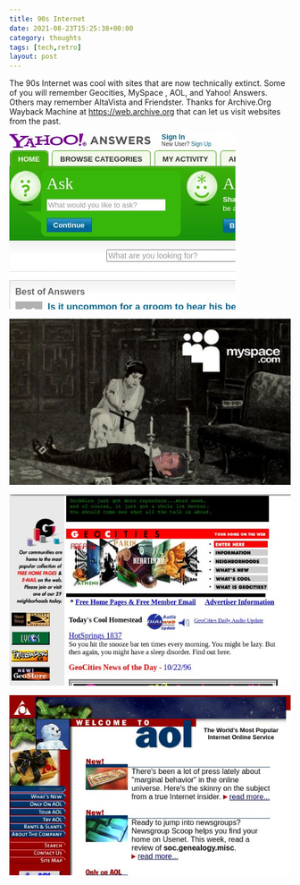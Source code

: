 ```yaml
---
title: 90s Internet
date: 2021-08-23T15:25:38+00:00
category: thoughts
tags: [tech,retro]
layout: post
---
```


The 90s Internet was cool with sites that are now technically extinct. Some of you will remember Geocities, MySpace , AOL, and Yahoo! Answers. Others may remember AltaVista and Friendster. Thanks for Archive.Org Wayback Machine at https://web.archive.org that can let us visit websites from the past.

![Yahoo! Answers](/assets/images/1631668248646.jpeg)

![My Space](/assets/images/1631668248719.jpeg)

![Geocities](/assets/images/1631668248784.jpeg)

![AOL](/assets/images/1631668248751.jpeg)

